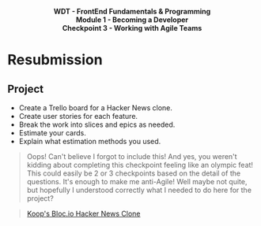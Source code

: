 <p style="text-align:center; font-weight: bold">WDT - FrontEnd Fundamentals & Programming<br> Module 1 - Becoming a Developer<br>Checkpoint 3 - Working with Agile Teams</p>

# Resubmission
## Project
* Create a Trello board for a Hacker News clone.
* Create user stories for each feature.
* Break the work into slices and epics as needed.
* Estimate your cards.
* Explain what estimation methods you used.

>Oops!  Can't believe I forgot to include this!  And yes, you weren't kidding about completing this checkpoint feeling like an olympic feat! This could easily be 2 or 3 checkpoints based on the detail of the questions. It's enough to make me anti-Agile!  Well maybe not quite, but hopefully I understood correctly what I needed to do here for the project?

> [Koop's Bloc.io Hacker News Clone](https://trello.com/b/4qKsmYI5)
